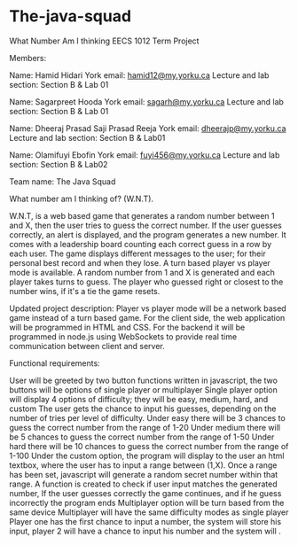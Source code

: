 # The-java-squad
What Number Am I thinking
EECS 1012 Term Project

Members:

Name: Hamid Hidari
York email: hamid12@my.yorku.ca
Lecture and lab section: Section B & Lab 01

Name: Sagarpreet Hooda
York email: sagarh@my.yorku.ca
Lecture and lab section: Section B & Lab 01

Name: Dheeraj Prasad Saji Prasad Reeja
York email: dheerajp@my.yorku.ca
Lecture and lab section: Section B & Lab01

Name: Olamifuyi Ebofin
York email: fuyi456@my.yorku.ca
Lecture and lab section:  Section B & Lab02


Team name: The Java Squad

What number am I thinking of? (W.N.T).

W.N.T, is a web based game that generates a random number between 1 and X, then the user tries to guess the correct number. If the user guesses correctly, an alert is displayed, and the program generates a new number. It comes with a leadership board counting each correct guess in a row by each user. The game displays different messages to the user; for their personal best record and when they lose. A turn based player vs player mode is available. A random number from 1 and X is generated and each player takes turns to guess. The player who guessed right or closest to the number wins, if it's a tie the game resets.

Updated project description: 
Player vs player mode will be a network based game instead of a turn based game. For the client side, the web application will be programmed in HTML and CSS. For the backend it will be programmed in node.js using WebSockets to provide real time communication between client and server.

Functional requirements:

User will be greeted by two button functions written in javascript, the two buttons will be options of single player or multiplayer
Single player option will display 4 options of difficulty; they will be easy, medium, hard, and custom
The user gets the chance to input his guesses, depending on the number of tries per level of difficulty.
Under easy there will be 3 chances to guess the correct number from the range of 1-20
Under medium there will be 5 chances to guess the correct number from the range of 1-50
Under hard there will be 10 chances to guess the correct number from the range of 1-100
Under the custom option, the program will display to the user an html textbox, where the user has to input a range between (1,X).
Once a range has been set, javascript will generate a random secret number within that range.
A function is created to check if user input matches the generated number,
If the user guesses correctly the game continues, and if he guess incorrectly the program ends
Multiplayer option will be turn based from the same device
Multiplayer will have the same difficulty modes as single player 
Player one has the first chance to input a number, the system will store his input, player 2 will have a chance to input his number and the system will .







